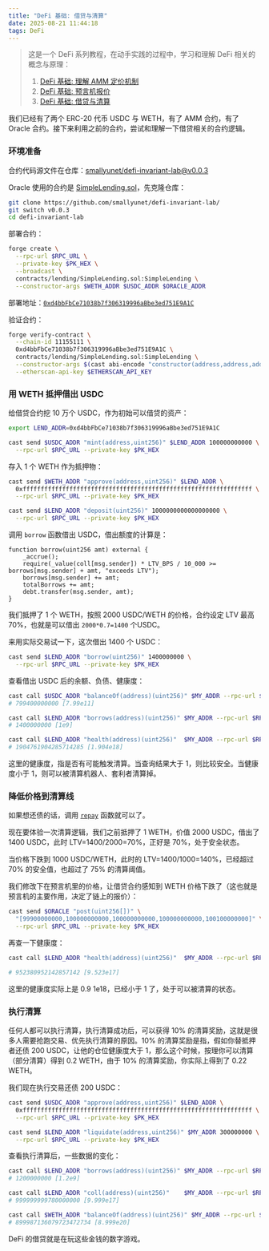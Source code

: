 ```yaml
---
title: "DeFi 基础: 借贷与清算"
date: 2025-08-21 11:44:18
tags: DeFi
---
```


> 这是一个 DeFi 系列教程，在动手实践的过程中，学习和理解 DeFi 相关的概念与原理：
> 1. [DeFi 基础: 理解 AMM 定价机制](/2025/08/20/DeFi基础1/)
> 2. [DeFi 基础: 预言机报价](/2025/08/21/DeFi基础2/)
> 3. [DeFi 基础: 借贷与清算](/2025/08/21/DeFi基础3/)

我们已经有了两个 ERC-20 代币 USDC 与 WETH，有了 AMM 合约，有了 Oracle 合约。接下来利用之前的合约，尝试和理解一下借贷相关的合约逻辑。

### 环境准备

合约代码源文件在仓库：[smallyunet/defi-invariant-lab@v0.0.3](https://github.com/smallyunet/defi-invariant-lab/tree/v0.0.3)

Oracle 使用的合约是 [SimpleLending.sol](https://github.com/smallyunet/defi-invariant-lab/blob/v0.0.3/contracts/lending/SimpleLending.sol)，先克隆仓库：

```bash
git clone https://github.com/smallyunet/defi-invariant-lab/
git switch v0.0.3
cd defi-invariant-lab
```

部署合约：

```bash
forge create \
  --rpc-url $RPC_URL \
  --private-key $PK_HEX \
  --broadcast \
  contracts/lending/SimpleLending.sol:SimpleLending \
  --constructor-args $WETH_ADDR $USDC_ADDR $ORACLE_ADDR
```

部署地址：[`0xd4bbFbCe71038b7f306319996aBbe3ed751E9A1C`](https://sepolia.etherscan.io/address/0xd4bbFbCe71038b7f306319996aBbe3ed751E9A1C)

验证合约：

```bash
forge verify-contract \
  --chain-id 11155111 \
  0xd4bbFbCe71038b7f306319996aBbe3ed751E9A1C \
  contracts/lending/SimpleLending.sol:SimpleLending \
  --constructor-args $(cast abi-encode "constructor(address,address,address)" $WETH_ADDR $USDC_ADDR $ORACLE_ADDR) \
  --etherscan-api-key $ETHERSCAN_API_KEY
```

### 用 WETH 抵押借出 USDC

给借贷合约挖 10 万个 USDC，作为初始可以借贷的资产：

```bash
export LEND_ADDR=0xd4bbFbCe71038b7f306319996aBbe3ed751E9A1C

cast send $USDC_ADDR "mint(address,uint256)" $LEND_ADDR 100000000000 \
  --rpc-url $RPC_URL --private-key $PK_HEX
```

存入 1 个 WETH 作为抵押物：

```bash
cast send $WETH_ADDR "approve(address,uint256)" $LEND_ADDR \
  0xffffffffffffffffffffffffffffffffffffffffffffffffffffffffffffffff \
  --rpc-url $RPC_URL --private-key $PK_HEX

cast send $LEND_ADDR "deposit(uint256)" 1000000000000000000 \
  --rpc-url $RPC_URL --private-key $PK_HEX
```

调用 `borrow` 函数借出 USDC，借出额度的计算是：

```solidity
function borrow(uint256 amt) external {
    _accrue();
    require(_value(coll[msg.sender]) * LTV_BPS / 10_000 >= borrows[msg.sender] + amt, "exceeds LTV");
    borrows[msg.sender] += amt;
    totalBorrows += amt;
    debt.transfer(msg.sender, amt);
}
```

我们抵押了 1 个 WETH，按照 2000 USDC/WETH 的价格，合约设定 LTV 最高 70%，也就是可以借出 `2000*0.7=1400` 个USDC。

来用实际交易试一下，这次借出 1400 个 USDC：

```bash
cast send $LEND_ADDR "borrow(uint256)" 1400000000 \
  --rpc-url $RPC_URL --private-key $PK_HEX
```

查看借出 USDC 后的余额、负债、健康度：

```bash
cast call $USDC_ADDR "balanceOf(address)(uint256)" $MY_ADDR --rpc-url $RPC_URL
# 799400000000 [7.99e11]

cast call $LEND_ADDR "borrows(address)(uint256)" $MY_ADDR --rpc-url $RPC_URL
# 1400000000 [1e9]

cast call $LEND_ADDR "health(address)(uint256)"  $MY_ADDR --rpc-url $RPC_URL
# 1904761904285714285 [1.904e18]
```

这里的健康度，指是否有可能触发清算。当查询结果大于 1，则比较安全。当健康度小于 1，则可以被清算机器人、套利者清算掉。

### 降低价格到清算线

如果想还债的话，调用 [`repay`](https://github.com/smallyunet/defi-invariant-lab/blob/v0.0.3/contracts/lending/SimpleLending.sol#L54) 函数就可以了。

现在要体验一次清算逻辑，我们之前抵押了 1 WETH，价值 2000 USDC，借出了 1400 USDC，此时 LTV=1400/2000=70%，正好是 70%，处于安全状态。

当价格下跌到 1000 USDC/WETH，此时的 LTV=1400/1000=140%，已经超过 70% 的安全值，也超过了 75% 的清算阈值。

我们修改下在预言机里的价格，让借贷合约感知到 WETH 价格下跌了（这也就是预言机的主要作用，决定了链上的报价）：

```bash
cast send $ORACLE "post(uint256[])" \
  "[99900000000,100000000000,100000000000,100000000000,100100000000]" \
  --rpc-url $RPC_URL --private-key $PK_HEX
```

再查一下健康度：

```bash
cast call $LEND_ADDR "health(address)(uint256)"  $MY_ADDR --rpc-url $RPC_URL

# 952380952142857142 [9.523e17]
```

这里的健康度实际上是 0.9 1e18，已经小于 1 了，处于可以被清算的状态。

### 执行清算

任何人都可以执行清算，执行清算成功后，可以获得 10% 的清算奖励，这就是很多人需要抢跑交易、优先执行清算的原因。10% 的清算奖励是指，假如你替抵押者还债 200 USDC，让他的仓位健康度大于 1，那么这个时候，按理你可以清算（部分清算）得到 0.2 WETH，由于 10% 的清算奖励，你实际上得到了 0.22 WETH。

我们现在执行交易还债 200 USDC：

```bash
cast send $USDC_ADDR "approve(address,uint256)" $LEND_ADDR \
  0xffffffffffffffffffffffffffffffffffffffffffffffffffffffffffffffff \
  --rpc-url $RPC_URL --private-key $PK_HEX

cast send $LEND_ADDR "liquidate(address,uint256)" $MY_ADDR 300000000 \
  --rpc-url $RPC_URL --private-key $PK_HEX
```

查看执行清算后，一些数据的变化：

```bash
cast call $LEND_ADDR "borrows(address)(uint256)" $MY_ADDR --rpc-url $RPC_URL
# 1200000000 [1.2e9]

cast call $LEND_ADDR "coll(address)(uint256)"    $MY_ADDR --rpc-url $RPC_URL
# 999999999780000000 [9.999e17]

cast call $WETH_ADDR "balanceOf(address)(uint256)" $MY_ADDR --rpc-url $RPC_URL
# 899987136079723472734 [8.999e20]
```

DeFi 的借贷就是在玩这些金钱的数字游戏。

